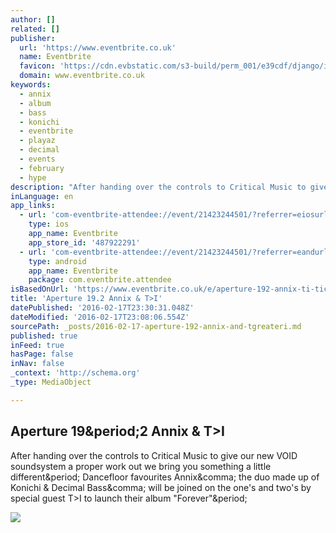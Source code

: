 ```yaml
---
author: []
related: []
publisher:
  url: 'https://www.eventbrite.co.uk'
  name: Eventbrite
  favicon: 'https://cdn.evbstatic.com/s3-build/perm_001/e39cdf/django/images/icons/favicons/favicon.ico'
  domain: www.eventbrite.co.uk
keywords:
  - annix
  - album
  - bass
  - konichi
  - eventbrite
  - playaz
  - decimal
  - events
  - february
  - hype
description: "After handing over the controls to Critical Music to give our new VOID soundsystem a proper work out we bring you something a little different. Dancefloor favourites Annix, the duo made up of Konichi & Decimal Bass, will be joined on the one's and two's by special guest T>I to launch their album \"Forever\"."
inLanguage: en
app_links:
  - url: 'com-eventbrite-attendee://event/21423244501/?referrer=eiosurlxfbk'
    type: ios
    app_name: Eventbrite
    app_store_id: '487922291'
  - url: 'com-eventbrite-attendee://event/21423244501/?referrer=eandurlxfbk'
    type: android
    app_name: Eventbrite
    package: com.eventbrite.attendee
isBasedOnUrl: 'https://www.eventbrite.co.uk/e/aperture-192-annix-ti-tickets-21423244501'
title: 'Aperture 19.2 Annix & T>I'
datePublished: '2016-02-17T23:30:31.048Z'
dateModified: '2016-02-17T23:08:06.554Z'
sourcePath: _posts/2016-02-17-aperture-192-annix-and-tgreateri.md
published: true
inFeed: true
hasPage: false
inNav: false
_context: 'http://schema.org'
_type: MediaObject

---
```

<article style=""><h1>Aperture 19&amp;period;2 Annix &amp; T&gt;I</h1><p>After handing over the controls to Critical Music to give our new VOID soundsystem a proper work out we bring you something a little different&amp;period; Dancefloor favourites Annix&amp;comma; the duo made up of Konichi &amp; Decimal Bass&amp;comma; will be joined on the one's and two's by special guest T&gt;I to launch their album "Forever"&amp;period;</p><img src="https://img.evbuc.com/https%3A%2F%2Fimg.evbuc.com%2Fhttps%253A%252F%252Fcdn.evbuc.com%252Fimages%252F18545695%252F104951075675%252F1%252Foriginal.jpg%3Frect%3D0%252C60%252C1920%252C960%26s%3D439f5cc353c49eb928c7a1d610022ee0?w=1000&amp;s=8fc92e189000f6555ca61fe17c20ec8e" /></article>